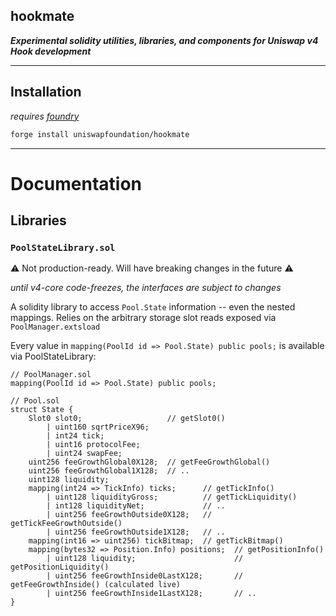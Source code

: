 ## hookmate

**_Experimental solidity utilities, libraries, and components for Uniswap v4 Hook development_**

---

## Installation

_requires [foundry](https://book.getfoundry.sh)_

```bash
forge install uniswapfoundation/hookmate
```

---

# Documentation

## Libraries

### `PoolStateLibrary.sol`

⚠️ Not production-ready. Will have breaking changes in the future ⚠️

_until v4-core code-freezes, the interfaces are subject to changes_

A solidity library to access `Pool.State` information -- even the nested mappings. Relies on the arbitrary storage slot reads exposed via `PoolManager.extsload`

Every value in `mapping(PoolId id => Pool.State) public pools;` is available via PoolStateLibrary:

```solidity
// PoolManager.sol
mapping(PoolId id => Pool.State) public pools;

// Pool.sol
struct State {
    Slot0 slot0;                   // getSlot0()
        | uint160 sqrtPriceX96;
        | int24 tick;
        | uint16 protocolFee;
        | uint24 swapFee;
    uint256 feeGrowthGlobal0X128;  // getFeeGrowthGlobal()
    uint256 feeGrowthGlobal1X128;  // ..
    uint128 liquidity;
    mapping(int24 => TickInfo) ticks;      // getTickInfo()
        | uint128 liquidityGross;          // getTickLiquidity()
        | int128 liquidityNet;             // ..
        | uint256 feeGrowthOutside0X128;   // getTickFeeGrowthOutside()
        | uint256 feeGrowthOutside1X128;   // ..
    mapping(int16 => uint256) tickBitmap;  // getTickBitmap()
    mapping(bytes32 => Position.Info) positions;  // getPositionInfo()
        | uint128 liquidity;                      // getPositionLiquidity()
        | uint256 feeGrowthInside0LastX128;       // getFeeGrowthInside() (calculated live)
        | uint256 feeGrowthInside1LastX128;       // ..
}
```
